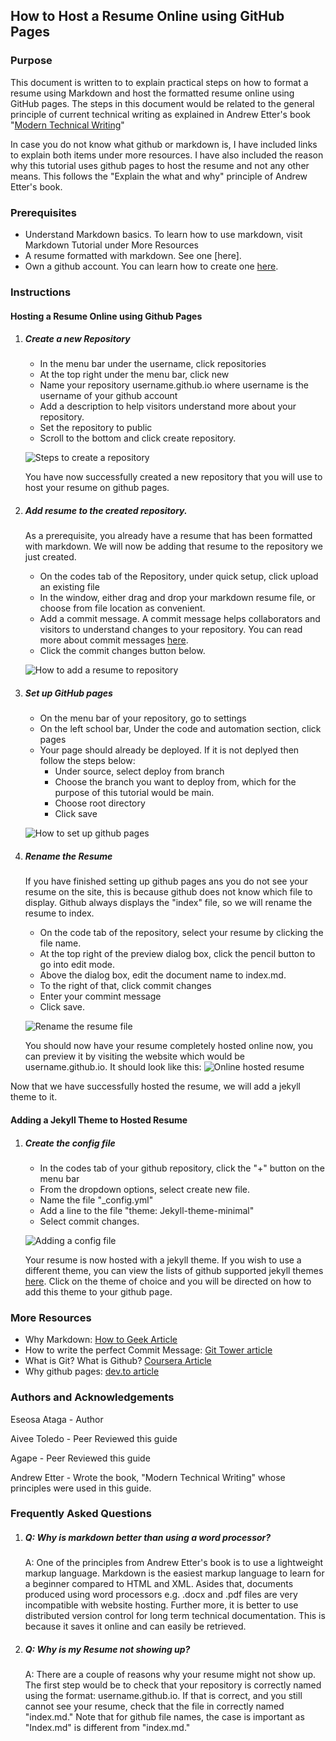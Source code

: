 ## How to Host a Resume Online using GitHub Pages ##

### Purpose ###
This document is written to to explain practical steps on how to format a resume using Markdown and host the formatted resume online using GitHub pages. The steps in this document would be related to the general principle of current technical writing as explained in Andrew Etter's book "[Modern Technical Writing](https://www.amazon.ca/Modern-Technical-Writing-Introduction-Documentation-ebook/dp/B01A2QL9SS)"

In case you do not know what github or markdown is, I have included links to explain both items under more resources. I have also included the reason why this tutorial uses github pages to host the resume and not any other means. This follows the "Explain the what and why" principle of Andrew Etter's book.

### Prerequisites ###
* Understand Markdown basics. To learn how to use markdown, visit Markdown Tutorial under More Resources
* A resume formatted with markdown. See one [here].
* Own a github account. You can learn how to create one [here](https://learn.microsoft.com/en-us/visualstudio/version-control/git-create-github-account?view=vs-2022).
### Instructions ###
#### Hosting a Resume Online using Github Pages ####
1.  ##### Create a new Repository #####
    * In the menu bar under the username, click repositories
    * At the top right under the menu bar, click new
    * Name your repository username.github.io where username is the username of your github account
    * Add a description to help visitors understand more about your repository.
    * Set the repository to public
    * Scroll to the bottom and click create repository.
    
	![Steps to create a repository](https://github.com/Marie-Lenora/Marie-Lenora.github.io/blob/896f71b8a761360dd3cf311b6ff22f210cfdf20d/Add%20resume%20to%20repository.gif)
 
     You have now successfully created a new repository that you will use to host your resume on github pages.

2. ##### Add resume to the created repository. #####
	As a prerequisite, you already have a resume that has been formatted with markdown. We will now be adding that resume to the repository we just created. 
	* On the codes tab of the Repository, under quick setup, click upload an existing file
	* In the window, either drag and drop your markdown resume file, or choose from file location as convenient.
	* Add a commit message. A commit message helps collaborators and visitors to understand changes to your repository. You can read more about commit messages [here](https://www.gitkraken.com/learn/git/tutorials/what-is-git-commit).
	* Click the commit changes button below.
	
	![How to add a resume to repository](https://github.com/Marie-Lenora/Marie-Lenora.github.io/blob/e08e31aaf864a25a55c9aee3722de31b99d7fefa/Add%20resume%20to%20repository.gif)

3. ##### Set up GitHub pages #####
	* On the menu bar of your repository, go to settings
	* On the left school bar, Under the code and automation section, click pages
	* Your page should already be deployed. If it is not deplyed then follow the steps below: 
		* Under source, select deploy from branch
		* Choose the branch you want to deploy from, which for the purpose of this tutorial would be main.
		* Choose root directory
		* Click save
		
	![How to set up github pages](https://github.com/Marie-Lenora/Marie-Lenora.github.io/blob/e08e31aaf864a25a55c9aee3722de31b99d7fefa/Laumching%20Github%20pages.gif)
		
4. ##### Rename the Resume #####
	If you have finished setting up github pages ans you do not see your resume on the site, this is because github does not know which file to display. Github always displays the "index" file, so we will rename the resume to index.
	* On the code tab of the repository, select your resume by clicking the file name. 
	* At the top right of the preview dialog box, click the pencil button to go into edit mode.
	* Above the dialog box, edit the document name to index.md.
	* To the right of that, click commit changes
	* Enter your commint message
	* Click save.
	
	![Rename the resume file](https://github.com/Marie-Lenora/Marie-Lenora.github.io/blob/e08e31aaf864a25a55c9aee3722de31b99d7fefa/Change%20name%20of%20resume.gif)
	
	You should now have your resume completely hosted online now, you can preview it by visiting the website which would be username.github.io. It should look like this:
	![Online hosted resume](https://github.com/Marie-Lenora/Marie-Lenora.github.io/blob/e08e31aaf864a25a55c9aee3722de31b99d7fefa/Online%20hosted%20resume.gif)
	
	
Now that we have successfully hosted the resume, we will add a jekyll theme to it.

#### Adding a Jekyll Theme to Hosted Resume ####
1. ##### Create the config file #####
	* In the codes tab of your github repository, click the "+" button on the menu bar
	* From the dropdown options, select create new file.
	* Name the file "_config.yml"
	* Add a line to the file "theme: Jekyll-theme-minimal"
	* Select commit changes.
	
	![Adding a config file](https://github.com/Marie-Lenora/Marie-Lenora.github.io/blob/d27a3ae5683e76fc0439c6dab358bf81eea6d041/Create%20config%20file.gif)
	
	Your resume is now hosted with a jekyll theme. If you wish to use a different theme, you can view the lists of github supported jekyll themes [here](https://pages.github.com/themes/). Click on the theme of choice and you will be directed on how to add this theme to your github page. 
			
 
### More Resources ###
* Why Markdown: [How to Geek Article](https://www.howtogeek.com/why-you-should-be-writing-everything-in-markdown/)
* How to write the perfect Commit Message: [Git Tower article](https://www.git-tower.com/blog/how-to-write-the-perfect-commit-message/)
* What is Git? What is Github? [Coursera Article](https://www.coursera.org/articles/what-is-git)
* Why github pages: [dev.to article](https://dev.to/badbatunde/how-to-host-websites-on-github-pages-4113)

### Authors and Acknowledgements ###
Eseosa Ataga - Author

Aivee Toledo - Peer Reviewed this guide

Agape - Peer Reviewed this guide

Andrew Etter - Wrote the book, "Modern Technical Writing" whose principles were used in this guide.




### Frequently Asked Questions ###
1. ##### Q: Why is markdown better than using a word processor? #####

	A: One of the principles from Andrew Etter's book is to use a lightweight markup language. Markdown is the easiest markup language to learn for a beginner compared to HTML and XML. Asides that, documents produced using word processors e.g. .docx and .pdf files are very incompatible with website hosting. Further more, it is better to use distributed version control for long term technical documentation. This is because it saves it online and can easily be retrieved.
	
	
2. ##### Q: Why is my Resume not showing up? #####

	A: There are a couple of reasons why your resume might not show up. The first step would be to check that your repository is correctly named using the format: username.github.io. If that is correct, and you still cannot see your resume, check that the file in correctly named "index.md." Note that for github file names, the case is important as "Index.md" is different from "index.md."
	
	
